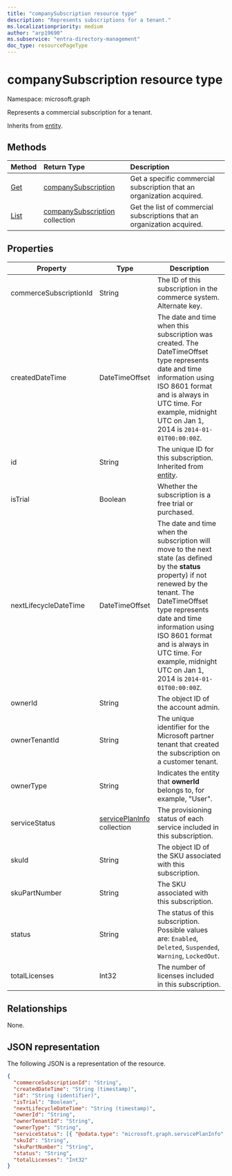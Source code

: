 ```yaml
---
title: "companySubscription resource type"
description: "Represents subscriptions for a tenant."
ms.localizationpriority: medium
author: "arp19690"
ms.subservice: "entra-directory-management"
doc_type: resourcePageType
---
```


# companySubscription resource type

Namespace: microsoft.graph

Represents a commercial subscription for a tenant.

Inherits from [entity](entity.md).

## Methods

| Method                                         | Return Type                                              | Description                                                                 |
| :--------------------------------------------- | :------------------------------------------------------- | :-------------------------------------------------------------------------- |
| [Get](../api/companysubscription-get.md)       | [companySubscription](companysubscription.md)            | Get a specific commercial subscription that an organization acquired.   |
| [List](../api/directory-list-subscriptions.md) | [companySubscription](companysubscription.md) collection | Get the list of commercial subscriptions that an organization acquired. |

## Properties

| Property               | Type                                             | Description                                                                                                                                                                                                                                                                                                                 |
| ---------------------- | ------------------------------------------------ | --------------------------------------------------------------------------------------------------------------------------------------------------------------------------------------------------------------------------------------------------------------------------------------------------------------------------- |
| commerceSubscriptionId | String                                           | The ID of this subscription in the commerce system. Alternate key.                                                                                                                                                                                                                                                          |
| createdDateTime        | DateTimeOffset                                   | The date and time when this subscription was created. The DateTimeOffset type represents date and time information using ISO 8601 format and is always in UTC time. For example, midnight UTC on Jan 1, 2014 is `2014-01-01T00:00:00Z`.                                                                                     |
| id                     | String                                           | The unique ID for this subscription. Inherited from [entity](entity.md).                                                                                                                                                                                                                                                    |
| isTrial                | Boolean                                          | Whether the subscription is a free trial or purchased.                                                                                                                                                                                                                                                                      |
| nextLifecycleDateTime  | DateTimeOffset                                   | The date and time when the subscription will move to the next state (as defined by the **status** property) if not renewed by the tenant. The DateTimeOffset type represents date and time information using ISO 8601 format and is always in UTC time. For example, midnight UTC on Jan 1, 2014 is `2014-01-01T00:00:00Z`. |
| ownerId                | String                                           | The object ID of the account admin.                                                                                                                                                                                                                                                                                         |
| ownerTenantId          | String                                           | The unique identifier for the Microsoft partner tenant that created the subscription on a customer tenant.                                                                                                                                                                                                                  |
| ownerType              | String                                           | Indicates the entity that **ownerId** belongs to, for example, "User".                                                                                                                                                                                                                                                      |
| serviceStatus          | [servicePlanInfo](serviceplaninfo.md) collection | The provisioning status of each service included in this subscription.                                                                                                                                                                                                                                               |
| skuId                  | String                                           | The object ID of the SKU associated with this subscription.                                                                                                                                                                                                                                                                 |
| skuPartNumber          | String                                           | The SKU associated with this subscription.                                                                                                                                                                                                                                                                                  |
| status                 | String                                           | The status of this subscription. Possible values are: `Enabled`, `Deleted`, `Suspended`, `Warning`, `LockedOut`.                                                                                                                                                                                                            |
| totalLicenses          | Int32                                            | The number of licenses included in this subscription.                                                                                                                                                                                                                                                                          |

## Relationships

None.

## JSON representation

The following JSON is a representation of the resource.

<!-- {
  "blockType": "resource",
  "optionalProperties": [
  ],
  "keyProperty": "id",
  "@odata.type": "microsoft.graph.companySubscription"
}-->

```json
{
  "commerceSubscriptionId": "String",
  "createdDateTime": "String (timestamp)",
  "id": "String (identifier)",
  "isTrial": "Boolean",
  "nextLifecycleDateTime": "String (timestamp)",
  "ownerId": "String",
  "ownerTenantId": "String",
  "ownerType": "String",
  "serviceStatus": [{ "@odata.type": "microsoft.graph.servicePlanInfo" }],
  "skuId": "String",
  "skuPartNumber": "String",
  "status": "String",
  "totalLicenses": "Int32"
}
```
